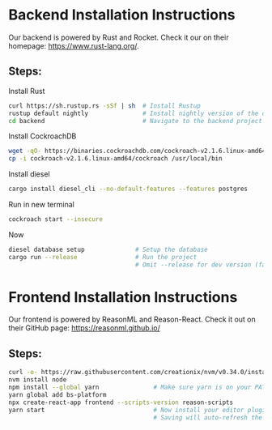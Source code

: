 # Backend Installation Instructions

Our backend is powered by Rust and Rocket. Check it our on their homepage: https://www.rust-lang.org/.

## Steps:
Install Rust
```sh
curl https://sh.rustup.rs -sSf | sh  # Install Rustup
rustup default nightly               # Install nightly version of the compiler
cd backend                           # Navigate to the backend project directory
```

Install CockroachDB
```sh
wget -qO- https://binaries.cockroachdb.com/cockroach-v2.1.6.linux-amd64.tgz | tar  xvz
cp -i cockroach-v2.1.6.linux-amd64/cockroach /usr/local/bin
```

Install diesel
```sh
cargo install diesel_cli --no-default-features --features postgres
```

Run in new terminal
```sh
cockroach start --insecure
```

Now
```sh
diesel database setup              # Setup the database
cargo run --release                # Run the project
                                   # Omit --release for dev version (faster to compile)
```

# Frontend Installation Instructions

Our frontend is powered by ReasonML and Reason-React. Check it out on their GitHub page: https://reasonml.github.io/

## Steps:
``` sh
curl -o- https://raw.githubusercontent.com/creationix/nvm/v0.34.0/install.sh | bash
nvm install node
npm install --global yarn               # Make sure yarn is on your PATH
yarn global add bs-platform
npx create-react-app frontend --scripts-version reason-scripts
yarn start                              # Now install your editor plugin (reasonml.github.io/docs/en/editor-plugins)
                                        # Saving will auto-refresh the page for you for 'live-preview'
```